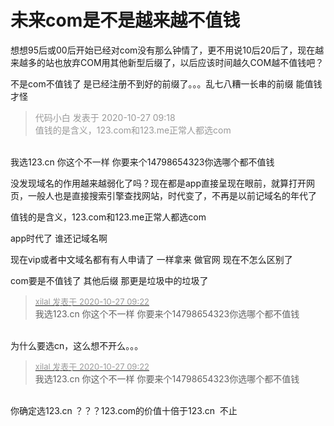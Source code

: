 # 未来com是不是越来越不值钱


想想95后或00后开始已经对com没有那么钟情了，更不用说10后20后了，现在越来越多的站也放弃COM用其他新型后缀了，以后应该时间越久COM越不值钱吧？

不是com不值钱了 是已经注册不到好的前缀了。。。乱七八糟一长串的前缀 能值钱才怪

<div class="quote"><blockquote><font color="#999999">代码小白 发表于 2020-10-27 09:18</font><br />
<font color="#999999">值钱的是含义，123.com和123.me正常人都选com</font></blockquote></div><br />
我选123.cn 你这个不一样 你要来个14798654323你选哪个都不值钱 

没发现域名的作用越来越弱化了吗？现在都是app直接呈现在眼前，就算打开网页，一般人也是直接搜索引擎查找网站，时代变了，不再是以前记域名的年代了

值钱的是含义，123.com和123.me正常人都选com

app时代了 谁还记域名啊 

现在vip或者中文域名都有有人申请了 一样拿来 做官网 现在不怎么区别了

com要是不值钱了 其他后缀 那更是垃圾中的垃圾了<img src="static/image/smiley/default/lol.gif" smilieid="12" border="0" alt="" />

<div class="quote"><blockquote><font size="2"><a href="https://www.hostloc.com/forum.php?mod=redirect&amp;goto=findpost&amp;pid=9357437&amp;ptid=758837" target="_blank"><font color="#999999">xilal 发表于 2020-10-27 09:22</font></a></font><br />
我选123.cn 你这个不一样 你要来个14798654323你选哪个都不值钱</blockquote></div><br />
为什么要选cn，这么想不开么。。。

<div class="quote"><blockquote><font size="2"><a href="https://www.hostloc.com/forum.php?mod=redirect&amp;goto=findpost&amp;pid=9357437&amp;ptid=758837" target="_blank"><font color="#999999">xilal 发表于 2020-10-27 09:22</font></a></font><br />
我选123.cn 你这个不一样 你要来个14798654323你选哪个都不值钱</blockquote></div><br />
你确定选123.cn ？？？123.com的价值十倍于123.cn&nbsp;&nbsp;不止<br />
<br />

